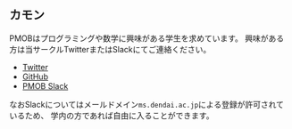カモン
--------
PMOBはプログラミングや数学に興味がある学生を求めています。
興味がある方は当サークルTwitterまたはSlackにてご連絡ください。

- [Twitter](https://twitter.com/PMOB_)
- [GitHub](https://github.com/PMOB)
- [PMOB Slack](https://pmob.slack.com)

なおSlackについてはメールドメイン<code>ms.dendai.ac.jp</code>による登録が許可されているため、
学内の方であれば自由に入ることができます。

